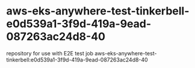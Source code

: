 # aws-eks-anywhere-test-tinkerbell-e0d539a1-3f9d-419a-9ead-087263ac24d8-40
repository for use with E2E test job aws-eks-anywhere-test-tinkerbell:e0d539a1-3f9d-419a-9ead-087263ac24d8-40
